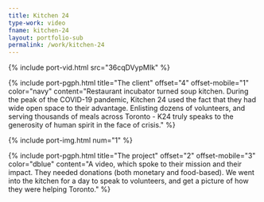 ```yaml
---
title: Kitchen 24
type-work: video
fname: kitchen-24
layout: portfolio-sub
permalink: /work/kitchen-24
---
```


{% include port-vid.html src="36cqDVypMIk" %}

{% include port-pgph.html title="The client" offset="4" offset-mobile="1" color="navy" content="Restaurant incubator turned soup kitchen. During the peak of the COVID-19 pandemic, Kitchen 24 used the fact that they had wide open space to their advantage. Enlisting dozens of volunteers, and serving thousands of meals across Toronto - K24 truly speaks to the generosity of human spirit in the face of crisis." %}

{% include port-img.html num="1" %}

{% include port-pgph.html title="The project" offset="2" offset-mobile="3" color="dblue" content="A video, which spoke to their mission and their impact. They needed donations (both monetary and food-based). We went into the kitchen for a day to speak to volunteers, and get a picture of how they were helping Toronto." %}
